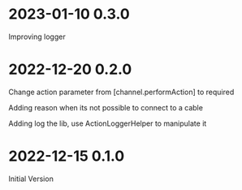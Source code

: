 # 2023-01-10 0.3.0
Improving logger

# 2022-12-20 0.2.0
Change action parameter from [channel.performAction] to required

Adding reason when its not possible to connect to a cable

Adding log the lib, use ActionLoggerHelper to manipulate it

# 2022-12-15 0.1.0

Initial Version
